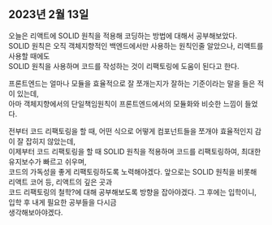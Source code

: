## **2023년 2월 13일**

오늘은 리액트에 SOLID 원칙을 적용해 코딩하는 방법에 대해서 공부해보았다.  
SOLID 원칙은 오직 객체지향적인 백엔드에서만 사용하는 원칙인줄 알았으나, 리액트를 사용할 때에도  
SOLID 원칙을 사용하며 코드를 작성하는 것이 리팩토링에 도움이 된다고 한다.

프론트엔드는 얼마나 모듈을 효율적으로 잘 쪼개는지가 잘하는 기준이라는 말을 들은 적이 있는데,  
아마 객체지향에서의 단일책임원칙이 프론트엔드에서의 모듈화와 비슷한 느낌이 들었다.

전부터 코드 리팩토링을 할 때, 어떤 식으로 어떻게 컴포넌트들을 쪼개야 효율적인지 감이 잘 잡히지 않았는데,  
이제부터 코드 리팩토링을 할 때 SOLID 원칙을 적용하며 코드를 리팩토링하여, 최대한 유지보수가 빠르고 쉬우며,  
코드의 가독성을 좋게 리팩토링하도록 노력해야겠다. 앞으로는 SOLID 원칙을 비롯해 리액트 코어 등, 리액트의 깊은 곳과  
코드 리팩토링의 철학?에 대해 공부해보도록 방향을 잡아야겠다. 그 후에는 입학이니, 입학 후 내게 필요한 공부들을 다시금  
생각해보아야겠다.
